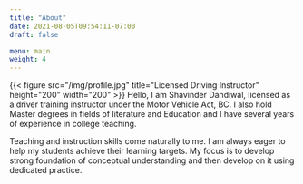 ```yaml
---
title: "About"
date: 2021-08-05T09:54:11-07:00
draft: false

menu: main
weight: 4
---
```


{{< figure src="/img/profile.jpg" title="Licensed Driving Instructor" height="200" width="200" >}}
Hello, I am Shavinder Dandiwal, licensed as a driver training instructor under the Motor Vehicle Act, BC. I also hold Master degrees in fields of literature and Education and I have several years of experience in college teaching. 

Teaching and instruction skills come naturally to me. I am always eager to help my students achieve their learning targets. My focus is to develop strong foundation of conceptual understanding and then develop on it using dedicated practice.